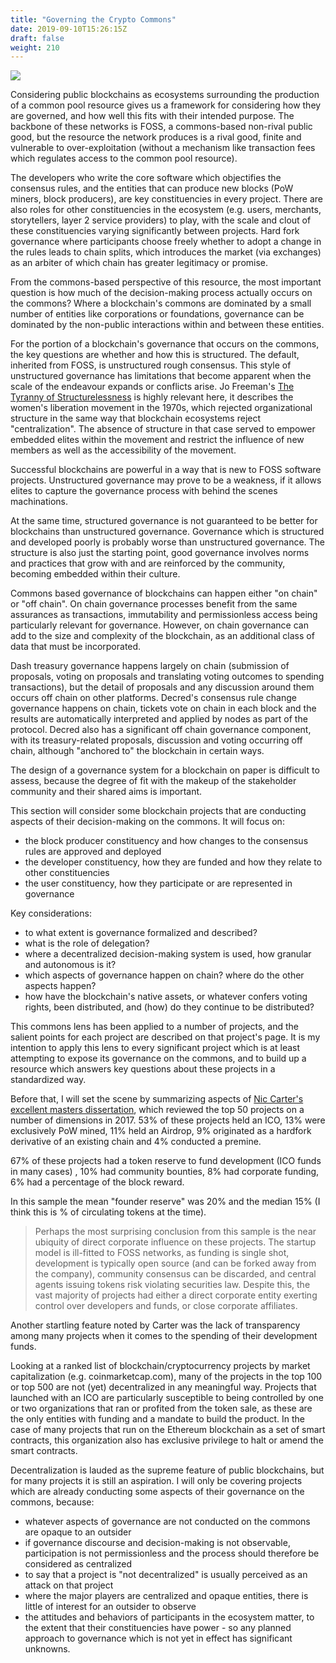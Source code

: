 ```yaml
---
title: "Governing the Crypto Commons"
date: 2019-09-10T15:26:15Z
draft: false
weight: 210
---
```

![](/governing-the-crypto-commons.jpg)

Considering public blockchains as ecosystems surrounding the production of a common pool resource gives us a framework for considering how they are governed, and how well this fits with their intended purpose. The backbone of these networks is FOSS, a commons-based non-rival public good, but the resource the network produces is a rival good, finite and vulnerable to over-exploitation (without a mechanism like transaction fees which regulates access to the common pool resource).

The developers who write the core software which objectifies the consensus rules, and the entities that can produce new blocks (PoW miners, block producers), are key constituencies in every project. There are also roles for other constituencies in the ecosystem (e.g. users, merchants, storytellers, layer 2 service providers) to play, with the scale and clout of these constituencies varying significantly between projects. Hard fork governance where participants choose freely whether to adopt a change in the rules leads to chain splits, which introduces the market (via exchanges) as an arbiter of which chain has greater legitimacy or promise. 

From the commons-based perspective of this resource, the most important question is how much of the decision-making process actually occurs on the commons? Where a blockchain's commons are dominated by a small number of entities like corporations or foundations, governance can be dominated by the non-public interactions within and between these entities.

For the portion of a blockchain's governance that occurs on the commons, the key questions are whether and how this is structured. The default, inherited from FOSS, is unstructured rough consensus. This style of unstructured governance has limitations that become apparent when the scale of the endeavour expands or conflicts arise. Jo Freeman's [The Tyranny of Structurelessness](https://www.jofreeman.com/joreen/tyranny.htm) is highly relevant here, it describes the women's liberation movement in the 1970s, which rejected organizational structure in the same way that blockchain ecosystems reject "centralization". The absence of structure in that case served to empower embedded elites within the movement and restrict the influence of new members as well as the accessibility of the movement.

Successful blockchains are powerful in a way that is new to FOSS software projects. Unstructured governance may prove to be a weakness, if it allows elites to capture the governance process with behind the scenes machinations. 

At the same time, structured governance is not guaranteed to be better for blockchains than unstructured governance. Governance which is structured and developed poorly is probably worse than unstructured governance. The structure is also just the starting point, good governance involves norms and practices that grow with and are reinforced by the community, becoming embedded within their culture. 

Commons based governance of blockchains can happen either "on chain" or "off chain". On chain governance processes benefit from the same assurances as transactions, immutability and permissionless access being particularly relevant for governance. However, on chain governance can add to the size and complexity of the blockchain, as an additional class of data that must be incorporated. 

Dash treasury governance happens largely on chain (submission of proposals, voting on proposals and translating voting outcomes to spending transactions), but the detail of proposals and any discussion around them occurs off chain on other platforms. Decred's consensus rule change governance happens on chain, tickets vote on chain in each block and the results are automatically interpreted and applied by nodes as part of the protocol. Decred also has a significant off chain governance component, with its treasury-related proposals, discussion and voting occurring off chain, although "anchored to" the blockchain in certain ways. 

The design of a governance system for a blockchain on paper is difficult to assess, because the degree of fit with the makeup of the stakeholder community and their shared aims is important.

This section will consider some blockchain projects that are conducting aspects of their decision-making on the commons. It will focus on:

* the block producer constituency and how changes to the consensus rules are approved and deployed
* the developer constituency, how they are funded and how they relate to other constituencies
* the user constituency, how they participate or are represented in governance

Key considerations:

* to what extent is governance formalized and described?
* what is the role of delegation? 
* where a decentralized decision-making system is used, how granular and autonomous is it?
* which aspects of governance happen on chain? where do the other aspects happen?
* how have the blockchain's native assets, or whatever confers voting rights, been distributed, and (how) do they continue to be distributed? 

This commons lens has been applied to a number of projects, and the salient points for each project are described on that project's page. It is my intention to apply this lens to every significant project which is at least attempting to expose its governance on the commons, and to build up a resource which answers key questions about these projects in a standardized way.

Before that, I will set the scene by summarizing aspects of [Nic Carter's excellent masters dissertation](https://coinmetrics.io/papers/dissertation.pdf), which reviewed the top 50 projects on a number of dimensions in 2017. 53% of these projects held an ICO, 13% were exclusively PoW mined, 11% held an Airdrop, 9% originated as a hardfork derivative of an existing chain and 4% conducted a premine.

67% of these projects had a token reserve to fund development (ICO funds in many cases) , 10% had community bounties, 8% had corporate funding, 6% had a percentage of the block reward. 

In this sample the mean "founder reserve" was 20% and the median 15% (I think this is % of circulating tokens at the time).

> Perhaps the most surprising conclusion from this sample is the near ubiquity of direct corporate influence on these projects. The startup model is ill-fitted to FOSS networks, as funding is single shot, development is typically open source (and can be forked away from the company), community consensus can be discarded, and central agents issuing tokens risk violating securities law. Despite this, the vast majority of projects had either a direct corporate entity exerting control over developers and funds, or close corporate affiliates.

Another startling feature noted by Carter was the lack of transparency among many projects when it comes to the spending of their development funds.

Looking at a ranked list of blockchain/cryptocurrency projects by market capitalization (e.g. coinmarketcap.com), many of the projects in the top 100 or top 500 are not (yet) decentralized in any meaningful way. Projects that launched with an ICO are particularly susceptible to being controlled by one or two organizations that ran or profited from the token sale, as these are the only entities with funding and a mandate to build the product. In the case of many projects that run on the Ethereum blockchain as a set of smart contracts, this organization also has exclusive privilege to halt or amend the smart contracts.

Decentralization is lauded as the supreme feature of public blockchains, but for many projects it is still an aspiration. I will only be covering projects which are already conducting some aspects of their governance on the commons, because:

* whatever aspects of governance are not conducted on the commons are opaque to an outsider
* if governance discourse and decision-making is not observable, participation is not permissionless and the process should therefore be considered as centralized
* to say that a project is "not decentralized" is usually perceived as an attack on that project
* where the major players are centralized and opaque entities, there is little of interest for an outsider to observe
* the attitudes and behaviors of participants in the ecosystem matter, to the extent that their constituencies have power - so any planned approach to governance which is not yet in effect has significant unknowns.
